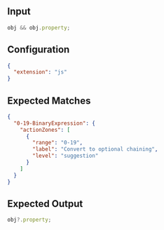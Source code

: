
## Input
```javascript input
obj && obj.property;
```

## Configuration
```json configuration
{
  "extension": "js"
}
```

## Expected Matches
```json expected matches
{
  "0-19-BinaryExpression": {
    "actionZones": [
      {
        "range": "0-19",
        "label": "Convert to optional chaining",
        "level": "suggestion"
      }
    ]
  }
}
```

## Expected Output
```javascript expected output
obj?.property;
```
